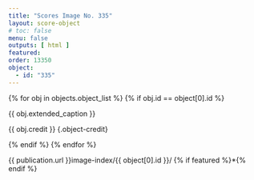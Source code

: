 ```yaml
---
title: "Scores Image No. 335"
layout: score-object
# toc: false
menu: false
outputs: [ html ]
featured: 
order: 13350
object:
  - id: "335"
---
```


{% for obj in objects.object_list %}
{% if obj.id == object[0].id %}

{{ obj.extended_caption }}

{{ obj.credit }} {.object-credit}

{% endif %}
{% endfor %}

<div class="object-credit object-url is-print-only">

{{ publication.url }}image-index/{{ object[0].id }}/ {% if featured %}*{% endif %}

</div>
